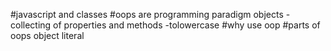#javascript and classes
#oops are programming paradigm
objects
-collecting of properties and methods
-tolowercase
#why use oop
#parts of oops
object literal
